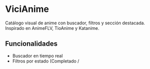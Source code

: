 # ViciAnime

Catálogo visual de anime con buscador, filtros y sección destacada. Inspirado en AnimeFLV, TioAnime y Katanime.

## Funcionalidades

- Buscador en tiempo real
- Filtros por estado (Completado /
